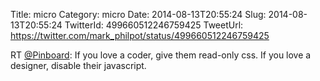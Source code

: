 Title: micro
Category: micro
Date: 2014-08-13T20:55:24
Slug: 2014-08-13T20:55:24
TwitterId: 499660512246759425
TweetUrl: https://twitter.com/mark_philpot/status/499660512246759425

RT [@Pinboard](https://twitter.com/Pinboard): If you love a coder, give them read-only css. If you love a designer, disable their javascript.